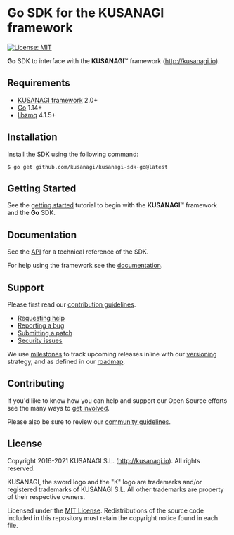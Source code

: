 Go SDK for the KUSANAGI framework
=================================

[![License: MIT](https://img.shields.io/badge/License-MIT-blue.svg)](https://opensource.org/licenses/MIT)

**Go** SDK to interface with the **KUSANAGI**™ framework (http://kusanagi.io).

Requirements
------------

* [KUSANAGI framework](http://kusanagi.io) 2.0+
* [Go](https://golang.org/dl/) 1.14+
* [libzmq](http://zeromq.org/intro:get-the-software) 4.1.5+

Installation
------------

Install the SDK using the following command:

```
$ go get github.com/kusanagi/kusanagi-sdk-go@latest
```

Getting Started
---------------

See the [getting started](http://kusanagi.io/docs/getting-started) tutorial to begin with the **KUSANAGI**™ framework and the **Go** SDK.

Documentation
-------------

See the [API](http://kusanagi.io/docs/sdk) for a technical reference of the SDK.

For help using the framework see the [documentation](http://kusanagi.io/docs).

Support
-------

Please first read our [contribution guidelines](http://kusanagi.io/open-source/contributing).

* [Requesting help](http://kusanagi.io/open-source/help)
* [Reporting a bug](http://kusanagi.io/open-source/bug)
* [Submitting a patch](http://kusanagi.io/open-source/patch)
* [Security issues](http://kusanagi.io/open-source/security)

We use [milestones](https://github.com/kusanagi/kusanagi-sdk-go/milestones) to track upcoming releases inline with our [versioning](http://kusanagi.io/open-source/roadmap#versioning) strategy, and as defined in our [roadmap](http://kusanagi.io/open-source/roadmap).

Contributing
------------

If you'd like to know how you can help and support our Open Source efforts see the many ways to [get involved](http://kusanagi.io/open-source).

Please also be sure to review our [community guidelines](http://kusanagi.io/open-source/conduct).

License
-------

Copyright 2016-2021 KUSANAGI S.L. (http://kusanagi.io). All rights reserved.

KUSANAGI, the sword logo and the "K" logo are trademarks and/or registered trademarks of KUSANAGI S.L. All other trademarks are property of their respective owners.

Licensed under the [MIT License](https://opensource.org/licenses/MIT). Redistributions of the source code included in this repository must retain the copyright notice found in each file.
